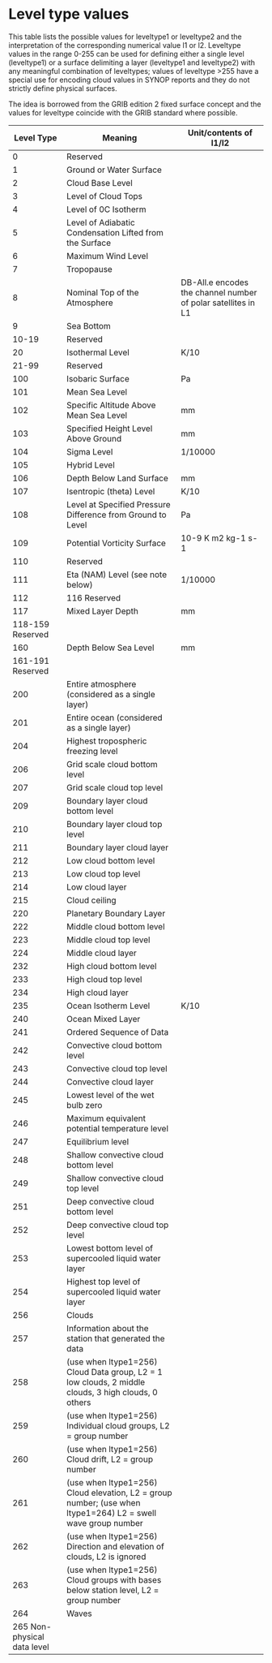 # Level type values

This table lists the possible values for leveltype1 or
leveltype2 and the interpretation of the corresponding numerical
value l1 or l2.  Leveltype values in the range 0-255 can
be used for defining either a single level (leveltype1) or a surface
delimiting a layer (leveltype1 and leveltype2) with any meaningful
combination of leveltypes; values of leveltype >255 have a special use
for encoding cloud values in SYNOP reports and they do not strictly
define physical surfaces.

The idea is borrowed from the GRIB edition 2 fixed surface
concept and the values for leveltype coincide with the GRIB standard
where possible.

| Level Type  | Meaning                                | Unit/contents of l1/l2      |
| ----------- | -------------------------------------- | --------------------------- |
| 0           | Reserved                               |                             |
| 1           | Ground or Water Surface                |                             |
| 2           | Cloud Base Level                       |                             |
| 3           | Level of Cloud Tops                    |                             |
| 4           | Level of 0C Isotherm                   |                             |
| 5           | Level of Adiabatic Condensation Lifted from the Surface |                             |
| 6           | Maximum Wind Level                     |                             |
| 7           | Tropopause                             |                             |
| 8           | Nominal Top of the Atmosphere          | DB-All.e encodes the channel number of polar satellites in L1 |
| 9           | Sea Bottom                             |                             |
| 10-19       | Reserved                               |                             |
| 20          | Isothermal Level                       | K/10                        |
| 21-99       | Reserved                               |                             |
| 100         | Isobaric Surface                       | Pa                          |
| 101         | Mean Sea Level                         |                             |
| 102         | Specific Altitude Above Mean Sea Level | mm                          |
| 103         | Specified Height Level Above Ground    | mm                          |
| 104         | Sigma Level                            | 1/10000                     |
| 105         | Hybrid Level                           |                             |
| 106         | Depth Below Land Surface               | mm                          |
| 107         | Isentropic (theta) Level               | K/10                        |
| 108         | Level at Specified Pressure Difference from Ground to Level | Pa                          |
| 109         | Potential Vorticity Surface            | 10-9 K m2 kg-1 s-1          |
| 110         | Reserved                               |                             |
| 111         | Eta (NAM) Level (see note below)       | 1/10000                     |
| 112         | 116 Reserved                           |                             |
| 117         | Mixed Layer Depth                      | mm                          |
| 118-159 Reserved |                                        |                             |
| 160         | Depth Below Sea Level                  | mm                          |
| 161-191 Reserved |                                        |                             |
| 200         | Entire atmosphere (considered as a single layer) |                             |
| 201         | Entire ocean (considered as a single layer) |                             |
| 204         | Highest tropospheric freezing level    |                             |
| 206         | Grid scale cloud bottom level          |                             |
| 207         | Grid scale cloud top level             |                             |
| 209         | Boundary layer cloud bottom level      |                             |
| 210         | Boundary layer cloud top level         |                             |
| 211         | Boundary layer cloud layer             |                             |
| 212         | Low cloud bottom level                 |                             |
| 213         | Low cloud top level                    |                             |
| 214         | Low cloud layer                        |                             |
| 215         | Cloud ceiling                          |                             |
| 220         | Planetary Boundary Layer               |                             |
| 222         | Middle cloud bottom level              |                             |
| 223         | Middle cloud top level                 |                             |
| 224         | Middle cloud layer                     |                             |
| 232         | High cloud bottom level                |                             |
| 233         | High cloud top level                   |                             |
| 234         | High cloud layer                       |                             |
| 235         | Ocean Isotherm Level                   | K/10                        |
| 240         | Ocean Mixed Layer                      |                             |
| 241         | Ordered Sequence of Data               |                             |
| 242         | Convective cloud bottom level          |                             |
| 243         | Convective cloud top level             |                             |
| 244         | Convective cloud layer                 |                             |
| 245         | Lowest level of the wet bulb zero      |                             |
| 246         | Maximum equivalent potential temperature level |                             |
| 247         | Equilibrium level                      |                             |
| 248         | Shallow convective cloud bottom level  |                             |
| 249         | Shallow convective cloud top level     |                             |
| 251         | Deep convective cloud bottom level     |                             |
| 252         | Deep convective cloud top level        |                             |
| 253         | Lowest bottom level of supercooled liquid water layer |                             |
| 254         | Highest top level of supercooled liquid water layer |                             |
| 256         | Clouds                                 |                             |
| 257         | Information about the station that generated the data |                             |
| 258         | (use when ltype1=256) Cloud Data group, L2 = 1 low clouds, 2 middle clouds, 3 high clouds, 0 others |                             |
| 259         | (use when ltype1=256) Individual cloud groups, L2 = group number |                             |
| 260         | (use when ltype1=256) Cloud drift, L2 = group number |                             |
| 261         | (use when ltype1=256) Cloud elevation, L2 = group number; (use when ltype1=264) L2 = swell wave group number |                             |
| 262         | (use when ltype1=256) Direction and elevation of clouds, L2 is ignored |                             |
| 263         | (use when ltype1=256) Cloud groups with bases below station level, L2 = group number |                             |
| 264         | Waves                                  |                             |
| 265     Non-physical data level |                                        |                             |
